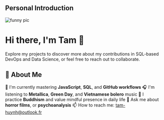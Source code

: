## Personal Introduction
![funny pic](https://media.giphy.com/media/3o6Zt8MngbJnd1HhDi/giphy.gif)
# Hi there, I'm Tam 👋

Explore my projects to discover more about my contributions in SQL-based DevOps and Data Science, or feel free to reach out to collaborate.

## 🚀 About Me

🔭 I'm currently mastering **JavaScript**, **SQL**, and **GitHub workflows**
🎧 I'm listening to **Metallica**, **Green Day**, and **Vietnamese bolero** music
🧘 I practice **Buddhism** and value mindful presence in daily life
💬 Ask me about **horror films**, or **psychoanalysis**
📫 How to reach me: tam-huynh@outlook.fr
